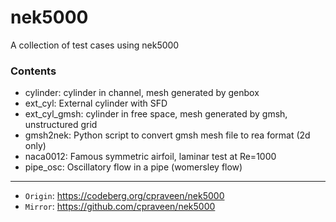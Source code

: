 # nek5000 #

A collection of test cases using nek5000

### Contents ###
* cylinder: cylinder in channel, mesh generated by genbox
* ext_cyl: External cylinder with SFD
* ext_cyl_gmsh: cylinder in free space, mesh generated by gmsh, unstructured grid
* gmsh2nek: Python script to convert gmsh mesh file to rea format (2d only)
* naca0012: Famous symmetric airfoil, laminar test at Re=1000
* pipe_osc: Oscillatory flow in a pipe (womersley flow)

---

* `Origin`: https://codeberg.org/cpraveen/nek5000
* `Mirror`: https://github.com/cpraveen/nek5000
